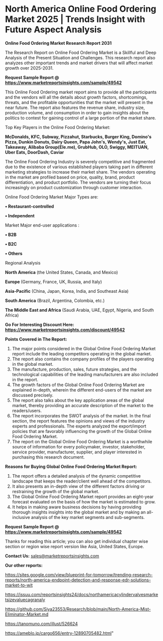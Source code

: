 # North America Online Food Ordering Market 2025 | Trends Insight with Future Aspect Analysis

<strong>Online Food Ordering Market Research Report 2031</strong>

The Research Report on Online Food Ordering Market is a Skillful and Deep Analysis of the Present Situation and Challenges. This research report also analyzes other important trends and market drivers that will affect market growth over 2025-2031.

<strong>Request Sample Report @ <a href=https://www.marketreportsinsights.com/sample/49542>https://www.marketreportsinsights.com/sample/49542</a></strong>

This Online Food Ordering market report aims to provide all the participants and the vendors will all the details about growth factors, shortcomings, threats, and the profitable opportunities that the market will present in the near future. The report also features the revenue share, industry size, production volume, and consumption in order to gain insights about the politics to contest for gaining control of a large portion of the market share.

Top Key Players in the Online Food Ordering Market:

<strong>McDonalds, KFC, Subway, Pizzahut, Starbucks, Burger King, Domino's Pizza, Dunkin Donuts, Dairy Queen, Papa John's, Wendy's, Just Eat, Takeaway, Alibaba Group(Ele.me), GrubHub, OLO, Swiggy, MEITUAN, Uber Eats, DoorDash, Caviar</strong>

The Online Food Ordering Industry is severely competitive and fragmented due to the existence of various established players taking part in different marketing strategies to increase their market share. The vendors operating in the market are profiled based on price, quality, brand, product differentiation, and product portfolio. The vendors are turning their focus increasingly on product customization through customer interaction.

Online Food Ordering Market Major Types are:

<strong>•  Restaurant-controlled

•  Independent</strong>

Market Major end-user applications :

<strong>•  B2B

•  B2C

•  Others</strong>

Regional Analysis

</u><strong><b>North America</b></strong> (the United States, Canada, and Mexico)

<strong><b>Europe </b></strong>(Germany, France, UK, Russia, and Italy)

<strong><b>Asia-Pacific</b></strong> (China, Japan, Korea, India, and Southeast Asia)

<strong><b>South America</b></strong> (Brazil, Argentina, Colombia, etc.)

<strong><b>The Middle East and Africa</b></strong> (Saudi Arabia, UAE, Egypt, Nigeria, and South Africa)

<strong>Go For Interesting Discount Here: <a href=https://www.marketreportsinsights.com/discount/49542>https://www.marketreportsinsights.com/discount/49542</a></strong>

<strong>Points Covered in The Report:</strong>
<ol>
  <li>The major points considered in the Global Online Food Ordering Market report include the leading competitors operating in the global market.</li>
  <li>The report also contains the company profiles of the players operating in the global market.</li>
  <li>The manufacture, production, sales, future strategies, and the technological capabilities of the leading manufacturers are also included in the report.</li>
  <li>The growth factors of the Global Online Food Ordering Market are explained in-depth, wherein the different end-users of the market are discussed precisely.</li>
  <li>The report also talks about the key application areas of the global market, thereby providing an accurate description of the market to the readers/users.</li>
  <li>The report incorporates the SWOT analysis of the market. In the final section, the report features the opinions and views of the industry experts and professionals. The experts analyzed the export/import policies that are favorably influencing the growth of the Global Online Food Ordering Market.</li>
  <li>The report on the Global Online Food Ordering Market is a worthwhile source of information for every policymaker, investor, stakeholder, service provider, manufacturer, supplier, and player interested in purchasing this research document.</li>
</ol>
<strong>Reasons for Buying Global Online Food Ordering Market Report:</strong>

<ol>
  <li>The report offers a detailed analysis of the dynamic competitive landscape that keeps the reader/client well ahead of the competitors.</li>
  <li>It also presents an in-depth view of the different factors driving or restraining the growth of the global market.</li>
  <li>The Global Online Food Ordering Market report provides an eight-year forecast evaluated on the basis of how the market is estimated to grow.</li>
  <li>It helps in making aware business decisions by having providing thorough insights insights into the global market and by making an all-inclusive analysis of the key market segments and sub-segments.</li>
</ol>
<strong>Request Sample Report @ <a href=https://www.marketreportsinsights.com/sample/49542>https://www.marketreportsinsights.com/sample/49542</a></strong>


Thanks for reading this article; you can also get individual chapter wise section or region wise report version like Asia, United States, Europe.

<strong>Contact Us:</strong>
sales@marketreportsinsights.com

<strong>Our other reports:</strong>

<a href=https://sites.google.com/view/blueprint-for-tomorrow/trending-research-reports/north-america-endpoint-detection-and-response-edr-solutions-market-to-wit>https://sites.google.com/view/blueprint-for-tomorrow/trending-research-reports/north-america-endpoint-detection-and-response-edr-solutions-market-to-wit</a>

<a href=https://issuu.com/reportsinsights24/docs/northamericacylindervalvesmarketsizevaluecagranaly>https://issuu.com/reportsinsights24/docs/northamericacylindervalvesmarketsizevaluecagranaly</a>

<a href=https://github.com/Siya23553/Research/blob/main/North-America-Mist-Eliminator-Market.md>https://github.com/Siya23553/Research/blob/main/North-America-Mist-Eliminator-Market.md</a>

<a href=https://tanomuno.com/illust/526624>https://tanomuno.com/illust/526624</a>

<a href=https://ameblo.jp/cargo656/entry-12890705482.html>https://ameblo.jp/cargo656/entry-12890705482.html</a>"
